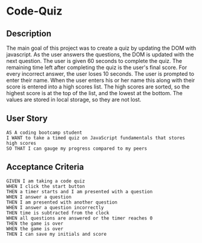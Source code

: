 # Code-Quiz

## Description

The main goal of this project was to create a quiz by updating the DOM with javascript. As the user answers the questions, the DOM is updated with the next question. The user is given 60 seconds to complete the quiz. The remaining time left after completing the quiz is the user's final score. For every incorrect answer, the user loses 10 seconds. The user is prompted to enter their name. When the user enters his or her name this along with their score is entered into a high scores list. The high scores are sorted, so the highest score is at the top of the list, and the lowest at the bottom. The values are stored in local storage, so they are not lost.

## User Story

```
AS A coding bootcamp student
I WANT to take a timed quiz on JavaScript fundamentals that stores high scores
SO THAT I can gauge my progress compared to my peers
```

## Acceptance Criteria

```
GIVEN I am taking a code quiz
WHEN I click the start button
THEN a timer starts and I am presented with a question
WHEN I answer a question
THEN I am presented with another question
WHEN I answer a question incorrectly
THEN time is subtracted from the clock
WHEN all questions are answered or the timer reaches 0
THEN the game is over
WHEN the game is over
THEN I can save my initials and score
```

